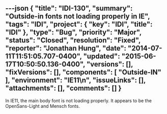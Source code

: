 ---json
{
  "title": "IDI-130",
  "summary": "Outside-in fonts not loading properly in IE",
  "tags": "IDI",
  "project": {
    "key": "IDI",
    "title": "IDI"
  },
  "type": "Bug",
  "priority": "Major",
  "status": "Closed",
  "resolution": "Fixed",
  "reporter": "Jonathan Hung",
  "date": "2014-07-11T11:51:05.707-0400",
  "updated": "2015-06-17T10:50:50.136-0400",
  "versions": [],
  "fixVersions": [],
  "components": [
    "Outside-IN"
  ],
  "environment": "IE11\n",
  "issueLinks": [],
  "attachments": [],
  "comments": []
}
---
In IE11, the main body font is not loading properly. It appears to be the OpenSans-Light and Mensch fonts.

        